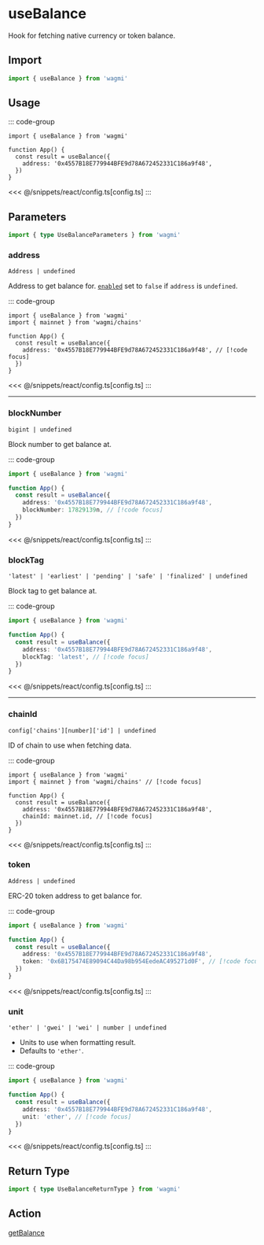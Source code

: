 <script setup>
const packageName = 'wagmi'
const actionName = 'getBalance'
const typeName = 'GetBalance'
const TData = '{ decimals: number; formatted: string; symbol: string; value: bigint; }'
const TError = 'GetBalanceError'
</script>

# useBalance

Hook for fetching native currency or token balance.

## Import

```ts
import { useBalance } from 'wagmi'
```

## Usage

::: code-group
```tsx [index.tsx]
import { useBalance } from 'wagmi'

function App() {
  const result = useBalance({
    address: '0x4557B18E779944BFE9d78A672452331C186a9f48',
  })
}
```
<<< @/snippets/react/config.ts[config.ts]
:::

## Parameters

```ts
import { type UseBalanceParameters } from 'wagmi'
```

### address

`Address | undefined`

Address to get balance for. [`enabled`](#enabled) set to `false` if `address` is `undefined`.

::: code-group
```tsx [index.tsx]
import { useBalance } from 'wagmi'
import { mainnet } from 'wagmi/chains'

function App() {
  const result = useBalance({
    address: '0x4557B18E779944BFE9d78A672452331C186a9f48', // [!code focus]
  })
}
```
<<< @/snippets/react/config.ts[config.ts]
:::

---

### blockNumber

`bigint | undefined`

Block number to get balance at.

::: code-group
```ts [index.ts]
import { useBalance } from 'wagmi'

function App() {
  const result = useBalance({
    address: '0x4557B18E779944BFE9d78A672452331C186a9f48',
    blockNumber: 17829139n, // [!code focus]
  })
}
```
<<< @/snippets/react/config.ts[config.ts]
:::

### blockTag

`'latest' | 'earliest' | 'pending' | 'safe' | 'finalized' | undefined`

Block tag to get balance at.

::: code-group
```ts [index.ts]
import { useBalance } from 'wagmi'

function App() {
  const result = useBalance({
    address: '0x4557B18E779944BFE9d78A672452331C186a9f48',
    blockTag: 'latest', // [!code focus]
  })
}
```
<<< @/snippets/react/config.ts[config.ts]
:::

---

### chainId

`config['chains'][number]['id'] | undefined`

ID of chain to use when fetching data.

::: code-group
```tsx [index.tsx]
import { useBalance } from 'wagmi'
import { mainnet } from 'wagmi/chains' // [!code focus]

function App() {
  const result = useBalance({
    address: '0x4557B18E779944BFE9d78A672452331C186a9f48',
    chainId: mainnet.id, // [!code focus]
  })
}
```
<<< @/snippets/react/config.ts[config.ts]
:::

### token

`Address | undefined`

ERC-20 token address to get balance for.

::: code-group
```ts [index.ts]
import { useBalance } from 'wagmi'

function App() {
  const result = useBalance({
    address: '0x4557B18E779944BFE9d78A672452331C186a9f48',
    token: '0x6B175474E89094C44Da98b954EedeAC495271d0F', // [!code focus]
  })
}
```
<<< @/snippets/react/config.ts[config.ts]
:::

### unit

`'ether' | 'gwei' | 'wei' | number | undefined`

- Units to use when formatting result.
- Defaults to `'ether'`.

::: code-group
```ts [index.ts]
import { useBalance } from 'wagmi'

function App() {
  const result = useBalance({
    address: '0x4557B18E779944BFE9d78A672452331C186a9f48',
    unit: 'ether', // [!code focus]
  })
}
```
<<< @/snippets/react/config.ts[config.ts]
:::


<!--@include: @shared/query-options.md-->

## Return Type

```ts
import { type UseBalanceReturnType } from 'wagmi'
```

<!--@include: @shared/query-result.md-->

<!--@include: @shared/query-imports.md-->

## Action

[getBalance](/core/actions/getBalance)